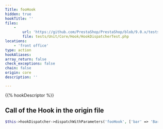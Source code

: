 ```yaml
---
Title: fooHook
hidden: true
hookTitle: ''
files:
    -
        url: 'https://github.com/PrestaShop/PrestaShop/blob/9.0.x/tests/Unit/Core/Hook/HookDispatcherTest.php'
        file: tests/Unit/Core/Hook/HookDispatcherTest.php
locations:
    - 'front office'
type: action
hookAliases: 
array_return: false
check_exceptions: false
chain: false
origin: core
description: ''

---
```


{{% hookDescriptor %}}

## Call of the Hook in the origin file

```php
$this->hookDispatcher->dispatchWithParameters('fooHook', ['bar' => 'Bar']);
```
